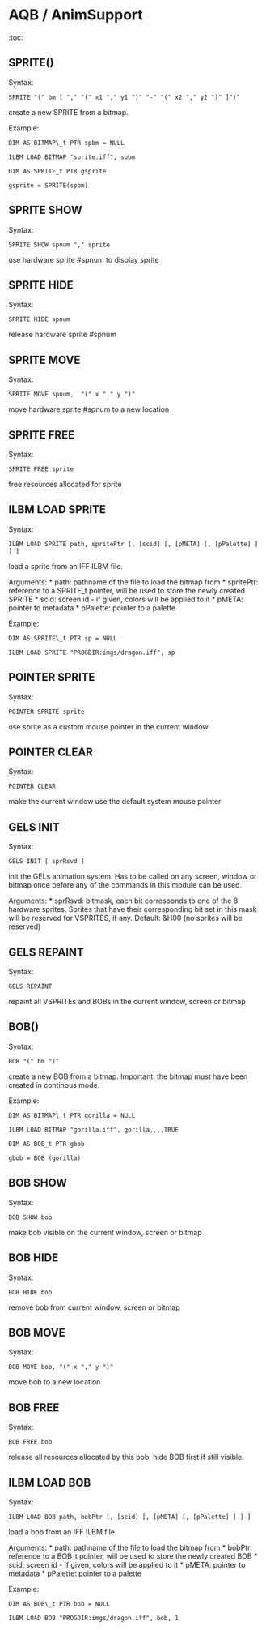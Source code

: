 
# AQB / AnimSupport

:toc:

## SPRITE()

Syntax:

    SPRITE "(" bm [ "," "(" x1 "," y1 ")" "-" "(" x2 "," y2 ")" ]")"

create a new SPRITE from a bitmap.

Example:

    DIM AS BITMAP\_t PTR spbm = NULL

    ILBM LOAD BITMAP "sprite.iff", spbm

    DIM AS SPRITE_t PTR gsprite

    gsprite = SPRITE(spbm)

## SPRITE SHOW

Syntax:

    SPRITE SHOW spnum "," sprite

use hardware sprite #spnum to display sprite

## SPRITE HIDE

Syntax:

    SPRITE HIDE spnum

release hardware sprite #spnum

## SPRITE MOVE

Syntax:

    SPRITE MOVE spnum,  "(" x "," y ")"

move hardware sprite #spnum to a new location

## SPRITE FREE

Syntax:

    SPRITE FREE sprite

free resources allocated for sprite

## ILBM LOAD SPRITE

Syntax:

	ILBM LOAD SPRITE path, spritePtr [, [scid] [, [pMETA] [, [pPalette] ] ] ]

load a sprite from an IFF ILBM file.

Arguments:
	* path: pathname of the file to load the bitmap from
	* spritePtr: reference to a SPRITE\_t pointer, will be used to store the newly created SPRITE
	* scid: screen id - if given, colors will be applied to it
	* pMETA: pointer to metadata
	* pPalette: pointer to a palette

Example:

	DIM AS SPRITE\_t PTR sp = NULL

	ILBM LOAD SPRITE "PROGDIR:imgs/dragon.iff", sp

## POINTER SPRITE

Syntax:

    POINTER SPRITE sprite

use sprite as a custom mouse pointer in the current window

## POINTER CLEAR

Syntax:

    POINTER CLEAR

make the current window use the default system mouse pointer

## GELS INIT

Syntax:

    GELS INIT [ sprRsvd ]

init the GELs animation system. Has to be called on any screen, window or
bitmap once before any of the commands in this module can be used.

Arguments:
    * sprRsvd: bitmask, each bit corresponds to one of the 8 hardware
               sprites. Sprites that have their corresponding bit set in
               this mask will be reserved for VSPRITES, if any.
               Default: &H00 (no sprites will be reserved)

## GELS REPAINT

Syntax:

    GELS REPAINT

repaint all VSPRITEs and BOBs in the current window, screen or bitmap

## BOB()

Syntax:

    BOB "(" bm ")"

create a new BOB from a bitmap. Important: the bitmap must have been created in continous mode.

Example:

    DIM AS BITMAP\_t PTR gorilla = NULL

    ILBM LOAD BITMAP "gorilla.iff", gorilla,,,,TRUE

    DIM AS BOB_t PTR gbob

    gbob = BOB (gorilla)

## BOB SHOW

Syntax:

    BOB SHOW bob

make bob visible on the current window, screen or bitmap

## BOB HIDE

Syntax:

    BOB HIDE bob

remove bob from current window, screen or bitmap

## BOB MOVE

Syntax:

    BOB MOVE bob, "(" x "," y ")"

move bob to a new location

## BOB FREE

Syntax:

    BOB FREE bob

release all resources allocated by this bob, hide BOB first if still
visible.

## ILBM LOAD BOB

Syntax:

	ILBM LOAD BOB path, bobPtr [, [scid] [, [pMETA] [, [pPalette] ] ] ]

load a bob from an IFF ILBM file.

Arguments:
	* path: pathname of the file to load the bitmap from
	* bobPtr: reference to a BOB\_t pointer, will be used to store the newly created BOB
	* scid: screen id - if given, colors will be applied to it
	* pMETA: pointer to metadata
	* pPalette: pointer to a palette

Example:

	DIM AS BOB\_t PTR bob = NULL

	ILBM LOAD BOB "PROGDIR:imgs/dragon.iff", bob, 1


